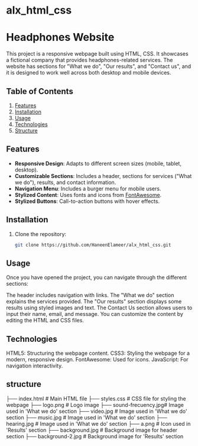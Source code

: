 # alx_html_css
# Headphones Website

This project is a responsive webpage built using HTML, CSS. It showcases a fictional company that provides headphones-related services. The website has sections for "What we do", "Our results", and "Contact us", and it is designed to work well across both desktop and mobile devices.

## Table of Contents
1. [Features](#features)
2. [Installation](#installation)
3. [Usage](#usage)
4. [Technologies](#technologies)
5. [Structure](#structure)


## Features

- **Responsive Design**: Adapts to different screen sizes (mobile, tablet, desktop).
- **Customizable Sections**: Includes a header, sections for services ("What we do"), results, and contact information.
- **Navigation Menu**: Includes a burger menu for mobile users.
- **Stylized Content**: Uses fonts and icons from [FontAwesome](https://fontawesome.com/).
- **Stylized Buttons**: Call-to-action buttons with hover effects.

## Installation

1. Clone the repository:

   ```bash
   git clone https://github.com/HaneenElameer/alx_html_css.git

## Usage
Once you have opened the project, you can navigate through the different sections:

The header includes navigation with links.
The "What we do" section explains the services provided.
The "Our results" section displays some results using styled images and text.
The Contact Us section allows users to input their name, email, and message.
You can customize the content by editing the HTML and CSS files.

## Technologies
HTML5: Structuring the webpage content.
CSS3: Styling the webpage for a modern, responsive design.
FontAwesome: Used for icons.
JavaScript: For navigation interactivity.

## structure
├── index.html         # Main HTML file
├── styles.css         # CSS file for styling the webpage
├── logo.png           # Logo image
├── sound-frecuency.jpg# Image used in 'What we do' section
├── video.jpg          # Image used in 'What we do' section
├── music.jpg          # Image used in 'What we do' section
├── hearing.jpg        # Image used in 'What we do' section
├── a.png              # Icon used in 'Results' section
├── background.jpg     # Background image for header section
├── background-2.jpg   # Background image for 'Results' section

